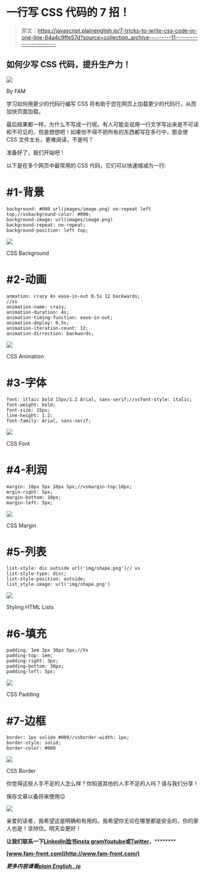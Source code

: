 # 一行写 CSS 代码的 7 招！

> 原文：<https://javascript.plainenglish.io/7-tricks-to-write-css-code-in-one-line-64a4c9ffe57d?source=collection_archive---------11----------------------->

## 如何少写 CSS 代码，提升生产力！

![](img/08289bca35c6bbfa5c3bc9cc8d779d4e.png)

By FAM

学习如何用更少的代码行编写 CSS 将有助于您在网页上加载更少的代码行，从而加快页面加载。

最后结果都一样，为什么不写成一行呢。有人可能会说用一行文字写出来是不可读和不可见的，但是想想吧！如果你不得不把所有的东西都写在多行中，那会使 CSS 文件太长，更难阅读，不是吗？

准备好了，我们开始吧！

以下是在多个网页中最常用的 CSS 代码，它们可以快速缩减为一行:

# #1-背景

```
background: #000 url(images/image.png) no-repeat left top;//vsbackground-color: #000;
background-image: url(images/image.png)
background-repeat: no-repeat;
background-position: left top;
```

![](img/ead6d5394d81bb9be2cd9dbdc7dd3dcd.png)

CSS Background

# #2-动画

```
anmation: crazy 4s ease-in-out 0.5s 12 backwards;
//vs
animation-name: crazy;
animation-duration: 4s;
animation-timing-function: ease-in-out;
animation-deplay: 0.5s;
animation-iteration-count: 12;
animation-dirrection: backwards;
```

![](img/b6fa55b53b93da19013d9f1052e32870.png)

CSS Animation

# #3-字体

```
font: itlaic bold 15px/1.2 Arial, sans-serif;//vsfont-style: italic;
font-weight: bold;
font-size: 15px;
line-height: 1.2;
font-family: Arial, sans-serif;
```

![](img/3c4f9a523901628196b0c308fcae5b3e.png)

CSS Font

# #4-利润

```
margin: 10px 5px 10px 5px;//vsmargin-top:10px;
mrgin-right: 5px;
margin-bottom: 10px;
margin-left: 5px;
```

![](img/7882b4b661cd88776a7f7f57810c2470.png)

CSS Margin

# #5-列表

```
list-style: dic outside url('img/shape.png')// vs
list-style-type: disc;
list-style-position: outside;
list_style-image: url('img/shape.png')
```

![](img/690285adca671b28be1249ebae66db7a.png)

Styling HTML Lists

# #6-填充

```
padding: 1em 3px 30px 5px;//Vs
padding-top: 1em;
padding-right: 3px;
padding-bottom: 30px;
padding-left: 5px;
```

![](img/e225037251e61a01d960cc22f7e2448c.png)

CSS Padding

# #7-边框

```
border: 1px solide #000//vsborder-width: 1px;
border-style: solid;
border-color: #000
```

![](img/da783653430e26e97fcdb5c6fcb4da1b.png)

CSS Border

你觉得这些人手不足的人怎么样？你知道其他的人手不足的人吗？请与我们分享！

保存文章以备将来使用😉

![](img/f9c1834bd9cfb0ba430e62885f40b320.png)

亲爱的读者，我希望这是明确和有用的。我希望你无论在哪里都是安全的，你的家人也是！坚持住。明天会更好！

**让我们联系一下**[**LinkedIn**](https://www.linkedin.com/in/fatima-amzil-9031ba95/)**[**脸书**](https://www.facebook.com/The-Front-End-World)**[**insta gram**](https://www.instagram.com/the_frontend_world/)**[**Youtube**](https://www.youtube.com/channel/UCaxr-f9r6P1u7Y7SKFHi12g)**或**[**Twitter**](https://twitter.com/FatimaAMZIL9)**。********

****[www.fam-front.com](http://www.fam-front.com/)****

*****更多内容请看*[***plain English . io***](http://plainenglish.io/)****
